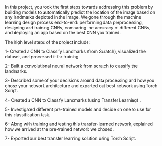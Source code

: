 In this project, you took the first steps towards addressing this problem by building models to automatically predict the location of the image based on any landmarks depicted in the image. We gone through the machine learning design process end-to-end: performing data preprocessing, designing and training CNNs, comparing the accuracy of different CNNs, and deploying an app based on the best CNN you trained.

The high level steps of the project include:

1- Created a CNN to Classify Landmarks (from Scratch), visualized the dataset, and processed it for training.

2- Built a convolutional neural network from scratch to classify the landmarks. 

3- Described some of your decisions around data processing and how you chose your network architecture and exported out best network using Torch Script.

4- Created a CNN to Classify Landmarks (using Transfer Learning) .

5- Investigated different pre-trained models and decide on one to use for this classification task. 

6- Along with training and testing this transfer-learned network, explained how we arrived at the pre-trained network we chosed. 

7- Exported our best transfer learning solution using Torch Script.
